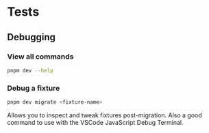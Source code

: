 # Tests

## Debugging

### View all commands

```bash
pnpm dev --help
```

### Debug a fixture

```bash
pnpm dev migrate <fixture-name>
```

Allows you to inspect and tweak fixtures post-migration.
Also a good command to use with the VSCode JavaScript Debug Terminal.
